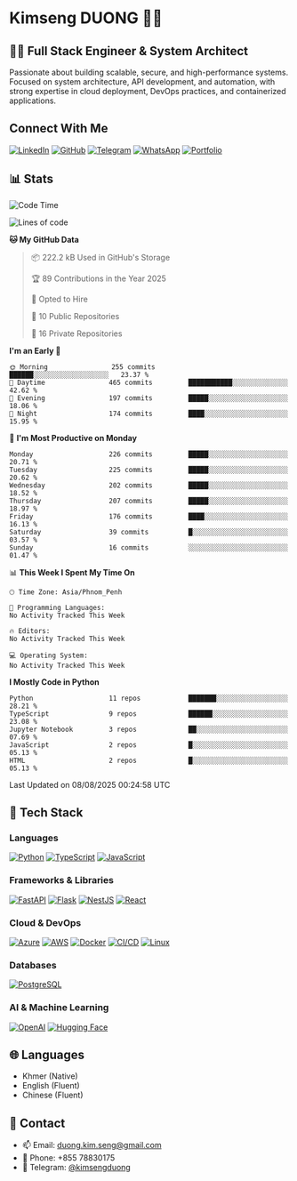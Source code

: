 # Kimseng DUONG 👨‍💻

## 👨‍💻 Full Stack Engineer & System Architect

Passionate about building scalable, secure, and high-performance systems. Focused on system architecture, API development, and automation, with strong expertise in cloud deployment, DevOps practices, and containerized applications.

## Connect With Me

[![LinkedIn](https://img.shields.io/badge/-LinkedIn-0077B5?style=for-the-badge&logo=linkedin&logoColor=white)](https://linkedin.com/in/kimsengduong)
[![GitHub](https://img.shields.io/badge/-GitHub-181717?style=for-the-badge&logo=github)](https://github.com/kimsengduong)
[![Telegram](https://img.shields.io/badge/-Telegram-2CA5E0?style=for-the-badge&logo=telegram&logoColor=white)](https://t.me/kimsengduong)
[![WhatsApp](https://img.shields.io/badge/-WhatsApp-25D366?style=for-the-badge&logo=whatsapp&logoColor=white)](https://wa.me/85578830175)
[![Portfolio](https://img.shields.io/badge/-Portfolio-FF5722?style=for-the-badge&logo=firefox&logoColor=white)](https://kimsengduong.com)

## 📊 Stats

<!--START_SECTION:waka-->
![Code Time](http://img.shields.io/badge/Code%20Time-2%2C024%20hrs%2058%20mins-blue)

![Lines of code](https://img.shields.io/badge/From%20Hello%20World%20I%27ve%20Written-3.7%20million%20lines%20of%20code-blue)

**🐱 My GitHub Data** 

> 📦 222.2 kB Used in GitHub's Storage 
 > 
> 🏆 89 Contributions in the Year 2025
 > 
> 💼 Opted to Hire
 > 
> 📜 10 Public Repositories 
 > 
> 🔑 16 Private Repositories 
 > 
**I'm an Early 🐤** 

```text
🌞 Morning                255 commits         ██████░░░░░░░░░░░░░░░░░░░   23.37 % 
🌆 Daytime                465 commits         ███████████░░░░░░░░░░░░░░   42.62 % 
🌃 Evening                197 commits         █████░░░░░░░░░░░░░░░░░░░░   18.06 % 
🌙 Night                  174 commits         ████░░░░░░░░░░░░░░░░░░░░░   15.95 % 
```
📅 **I'm Most Productive on Monday** 

```text
Monday                   226 commits         █████░░░░░░░░░░░░░░░░░░░░   20.71 % 
Tuesday                  225 commits         █████░░░░░░░░░░░░░░░░░░░░   20.62 % 
Wednesday                202 commits         █████░░░░░░░░░░░░░░░░░░░░   18.52 % 
Thursday                 207 commits         █████░░░░░░░░░░░░░░░░░░░░   18.97 % 
Friday                   176 commits         ████░░░░░░░░░░░░░░░░░░░░░   16.13 % 
Saturday                 39 commits          █░░░░░░░░░░░░░░░░░░░░░░░░   03.57 % 
Sunday                   16 commits          ░░░░░░░░░░░░░░░░░░░░░░░░░   01.47 % 
```


📊 **This Week I Spent My Time On** 

```text
🕑︎ Time Zone: Asia/Phnom_Penh

💬 Programming Languages: 
No Activity Tracked This Week

🔥 Editors: 
No Activity Tracked This Week

💻 Operating System: 
No Activity Tracked This Week
```

**I Mostly Code in Python** 

```text
Python                   11 repos            ███████░░░░░░░░░░░░░░░░░░   28.21 % 
TypeScript               9 repos             ██████░░░░░░░░░░░░░░░░░░░   23.08 % 
Jupyter Notebook         3 repos             ██░░░░░░░░░░░░░░░░░░░░░░░   07.69 % 
JavaScript               2 repos             █░░░░░░░░░░░░░░░░░░░░░░░░   05.13 % 
HTML                     2 repos             █░░░░░░░░░░░░░░░░░░░░░░░░   05.13 % 
```




 Last Updated on 08/08/2025 00:24:58 UTC
<!--END_SECTION:waka-->

## 🔧 Tech Stack

### Languages

[![Python](https://img.shields.io/badge/-Python-3776AB?style=for-the-badge&logo=python&logoColor=white)](https://www.python.org/)
[![TypeScript](https://img.shields.io/badge/-TypeScript-3178C6?style=for-the-badge&logo=typescript&logoColor=white)](https://www.typescriptlang.org/)
[![JavaScript](https://img.shields.io/badge/-JavaScript-F7DF1E?style=for-the-badge&logo=javascript&logoColor=black)](https://developer.mozilla.org/en-US/docs/Web/JavaScript)

### Frameworks & Libraries

[![FastAPI](https://img.shields.io/badge/-FastAPI-009688?style=for-the-badge&logo=fastapi&logoColor=white)](https://fastapi.tiangolo.com/)
[![Flask](https://img.shields.io/badge/-Flask-000000?style=for-the-badge&logo=flask&logoColor=white)](https://flask.palletsprojects.com/)
[![NestJS](https://img.shields.io/badge/-NestJS-E0234E?style=for-the-badge&logo=nestjs&logoColor=white)](https://nestjs.com/)
[![React](https://img.shields.io/badge/-React-61DAFB?style=for-the-badge&logo=react&logoColor=black)](https://reactjs.org/)

### Cloud & DevOps

[![Azure](https://img.shields.io/badge/-Azure-0078D4?style=for-the-badge&logo=microsoftazure&logoColor=white)](https://azure.microsoft.com/)
[![AWS](https://img.shields.io/badge/-AWS-232F3E?style=for-the-badge&logo=amazonaws&logoColor=white)](https://aws.amazon.com/)
[![Docker](https://img.shields.io/badge/-Docker-2496ED?style=for-the-badge&logo=docker&logoColor=white)](https://www.docker.com/)
[![CI/CD](https://img.shields.io/badge/-CI/CD-4A154B?style=for-the-badge&logo=github-actions&logoColor=white)](https://github.com/features/actions)
[![Linux](https://img.shields.io/badge/-Linux-FCC624?style=for-the-badge&logo=linux&logoColor=black)](https://www.linux.org/)

### Databases

[![PostgreSQL](https://img.shields.io/badge/-PostgreSQL-4169E1?style=for-the-badge&logo=postgresql&logoColor=white)](https://www.postgresql.org/)

### AI & Machine Learning

[![OpenAI](https://img.shields.io/badge/-OpenAI-412991?style=for-the-badge&logo=openai&logoColor=white)](https://openai.com/)
[![Hugging Face](https://img.shields.io/badge/-Hugging%20Face-FD7A00?style=for-the-badge&logo=huggingface&logoColor=white)](https://huggingface.co/)

## 🌐 Languages

- Khmer (Native)
- English (Fluent)
- Chinese (Fluent)

## 🔗 Contact

- 📫 Email: duong.kim.seng@gmail.com
- 📱 Phone: +855 78830175
- 💬 Telegram: [@kimsengduong](https://t.me/kimsengduong)
